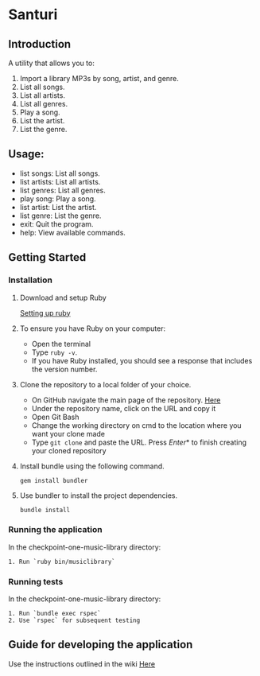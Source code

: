 # Santuri

## Introduction

A utility that allows you to:
   1. Import a library MP3s by song, artist, and genre.
   2. List all songs.
   3. List all artists.
   4. List all genres.
   5. Play a song.
   6. List the artist.
   7. List the genre.

## Usage:

   * list songs: List all songs.
   * list artists: List all artists.
   * list genres: List all genres.
   * play song: Play a song.
   * list artist: List the artist.
   * list genre: List the genre.
   * exit: Quit the program.
   * help: View available commands.

## Getting Started
   
### Installation
   1. Download and setup Ruby

       [Setting up ruby](https://www.ruby-lang.org/en/downloads/)

   2. To ensure you have Ruby on your computer:
       * Open the terminal
       * Type `ruby -v`.
       * If you have Ruby installed, you should see a response that includes the version number.

   3. Clone the repository to a local folder of your choice.
       * On GitHub navigate the main page of the repository. [Here](https://github.com/andela-amagana/checkpoint-one-music-library-)
       * Under the repository name, click on the URL and copy it
       * Open Git Bash
       * Change the working directory on cmd to the location where you want your clone made
       * Type `git clone` and paste the URL. Press *Enter** to finish creating your cloned repository
 
   4. Install bundle using the following command.

       `gem install bundler`

   5. Use bundler to install the project dependencies.

       `bundle install`

### Running the application
   In the checkpoint-one-music-library directory:

    1. Run `ruby bin/musiclibrary`

### Running tests
   In the checkpoint-one-music-library directory:
 
    1. Run `bundle exec rspec`
    2. Use `rspec` for subsequent testing

## Guide for developing the application
Use the instructions outlined in the wiki [Here](https://github.com/andela-amagana/checkpoint-one-music-library-/wiki)
